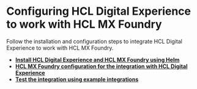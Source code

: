 # Configuring HCL Digital Experience to work with HCL MX Foundry

Follow the installation and configuration steps to integrate HCL Digital Experience to work with HCL MX Foundry.

-   **[Install HCL Digital Experience and HCL MX Foundry using Helm](./installation/index.md)**
-   **[HCL MX Foundry configuration for the integration with HCL Digital Experience](./configuration/index.md)**  
-   **[Test the integration using example integrations](./example/index.md)**  
